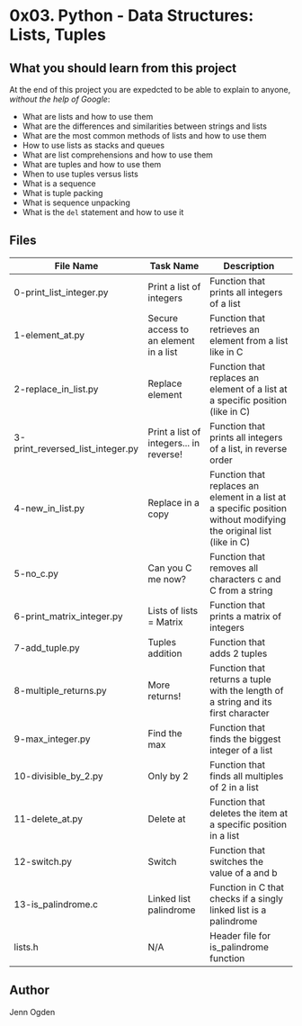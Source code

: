 # 0x03. Python - Data Structures: Lists, Tuples

## What you should learn from this project
At the end of this project you are expedcted to be able to explain to anyone, *without the help of Google*:

* What are lists and how to use them
* What are the differences and similarities between strings and lists
* What are the most common methods of lists and how to use them
* How to use lists as stacks and queues
* What are list comprehensions and how to use them
* What are tuples and how to use them
* When to use tuples versus lists
* What is a sequence
* What is tuple packing
* What is sequence unpacking
* What is the `del` statement and how to use it

## Files
| File Name | Task Name | Description |
| --------- | --------- | ----------- |
| 0-print_list_integer.py | Print a list of integers | Function that prints all integers of a list |
| 1-element_at.py | Secure access to an element in a list | Function that retrieves an element from a list like in C |
| 2-replace_in_list.py | Replace element | Function that replaces an element of a list at a specific position (like in C) |
| 3-print_reversed_list_integer.py | Print a list of integers... in reverse! | Function that prints all integers of a list, in reverse order |
| 4-new_in_list.py | Replace in a copy | Function that replaces an element in a list at a specific position without modifying the original list (like in C) |
| 5-no_c.py | Can you C me now? | Function that removes all characters c and C from a string |
| 6-print_matrix_integer.py | Lists of lists = Matrix | Function that prints a matrix of integers |
| 7-add_tuple.py | Tuples addition | Function that adds 2 tuples |
| 8-multiple_returns.py | More returns! | Function that returns a tuple with the length of a string and its first character |
| 9-max_integer.py | Find the max | Function that finds the biggest integer of a list |
| 10-divisible_by_2.py | Only by 2 | Function that finds all multiples of 2 in a list |
| 11-delete_at.py | Delete at | Function that deletes the item at a specific position in a list |
| 12-switch.py | Switch | Function that switches the value of a and b |
| 13-is_palindrome.c | Linked list palindrome | Function in C that checks if a singly linked list is a palindrome |
| lists.h | N/A | Header file for is_palindrome function |

## Author
Jenn Ogden
